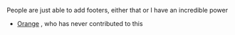 People are just able to add footers, either that or I have an incredible power
- [Orange](https://github.com/Orange-TheGameDev) , who has never contributed to this